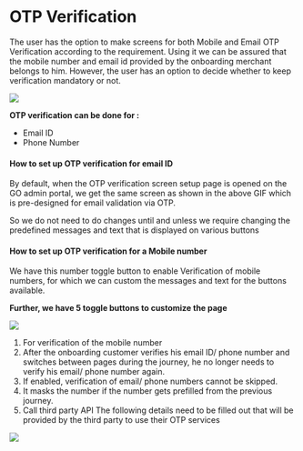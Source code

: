 # OTP Verification

The user has the option to make screens for both Mobile and Email OTP Verification according to the requirement. Using it we can be assured that the mobile number and email id provided by the onboarding merchant belongs to him. However, the user has an option to decide whether to keep verification mandatory or not.

![](https://lh5.googleusercontent.com/AAD0sGOZjmE2Mmuorrw0FlxQlvrklwlMoBBVrX1zbAGfRnfEosfTbbb04lnAH2iqU\_Q\_f2kXeVvD8Ibh4STlQRGxGX1siCmCQWUnSBDFLWa-pSGGG89GrjPMDfyLuJ3Wl-EPeRxt0aX6sPR8gg)

**OTP verification can be done for :**

* Email ID&#x20;
* Phone Number

#### How to set up OTP verification for email ID

By default, when the OTP verification screen setup page is opened on the GO admin portal, we get the same screen as shown in the above GIF which is pre-designed for email validation via OTP.

So we do not need to do changes until and unless we require changing the predefined messages and text that is displayed on various buttons

#### How to set up OTP verification for a Mobile number

&#x20;We have this number toggle button to enable Verification of mobile numbers, for which we can custom the messages and text for the buttons available.

**Further, we have 5 toggle buttons to customize the page**

![](https://lh4.googleusercontent.com/7UmMGEjxzAdvaBu2IqeKt2RIlS4DQTJJG7znxJgAhQf9mCF-SXoEcRVf0J2nSO4elIxVWIvnQzgO2oO0sZIRsdytdg2u37xSszuhHqH29kBMvTbCjLcNOoqKxTbZx10Nw0Mg0aMfcZGKrweNCA)

1. For verification of the mobile number&#x20;
2. After the onboarding customer verifies his email ID/ phone number and switches between pages during the journey, he no longer needs to verify his email/ phone number again.&#x20;
3. If enabled, verification of email/ phone numbers cannot be skipped.&#x20;
4. It masks the number if the number gets prefilled from the previous journey.&#x20;
5. Call third party API The following details need to be filled out that will be provided by the third party to use their OTP services

![](https://lh4.googleusercontent.com/VVLtvMXDWsBATESVTz6zMvWLzu9JC-Tb2XQu-NMEKeGuaNVqTvvaNYMOou\_pvCUHK4D-U1FCpsJ2oKSLisOIL2aqGWSFwUlep98Mi9\_k7AUgX8VLKaoTKIeNViYCF-cbJDoy9UCyBNihszDelg)
